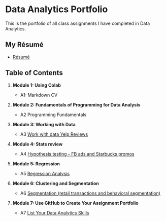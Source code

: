 # Data Analytics Portfolio
This is the portfolio of all class assignments I have completed in Data Analytics. 

## My Résumé
- [Résumé](https://github.com/dotsenkokonstantin22/SUU/blob/main/Dotsenko_resume.ipynb)

## Table of Contents
1. **Module 1: Using Colab**
   - A1: Markdown CV
   
2. **Module 2: Fundamentals of Programming for Data Analysis**
   - A2 Programming Fundamentals
   
3. **Module 3: Working with Data**
   - A3 [Work with data Yelp Reviews]()
  
4. **Module 4: Stats review**
   - A4 [Hypothesis testing - FB ads and Starbucks promos]()

5. **Module 5: Regression**
   - A5 [Regression Analysis]()

6. **Module 6: Clustering and Segmentation**
   - A6 [Segmentation (retail transactions and behavioral segmentation)]()
   
7. **Module 7: Use GitHub to Create Your Assignment Portfolio**
    - A7 [List Your Data Analytics Skills](https://github.com/dotsenkokonstantin22/SUU/edit/main/README.md)
  

